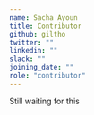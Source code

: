 ```yaml
---
name: Sacha Ayoun
title: Contributor
github: giltho
twitter: ""
linkedin: ""
slack: ""
joining_date: ""
role: "contributor"
---
```


Still waiting for this
